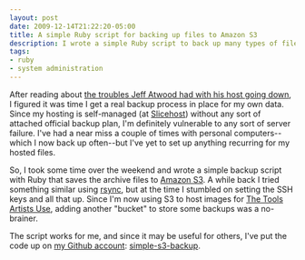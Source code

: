 ```yaml
---
layout: post
date: 2009-12-14T21:22:20-05:00
title: A simple Ruby script for backing up files to Amazon S3
description: I wrote a simple Ruby script to back up many types of files to an Amazon S3 buckets.
tags:
- ruby
- system administration
---
```

After reading about [the troubles Jeff Atwood had with his host going down](http://news.ycombinator.com/item?id=990323 "Hacker News post on Jeff Atwood's 100% data loss"), I figured it was time I get a real backup process in place for my own data. Since my hosting is self-managed (at [Slicehost](http://slicehost.com/ "Slicehost's web site")) without any sort of attached official backup plan, I'm definitely vulnerable to any sort of server failure. I've had a near miss a couple of times with personal computers--which I now back up often--but I've yet to set up anything recurring for my hosted files.

So, I took some time over the weekend and wrote a simple backup script with Ruby that saves the archive files to [Amazon S3](http://aws.amazon.com/s3/ "Amazon S3 information page"). A while back I tried something similar using [rsync](http://en.wikipedia.org/wiki/Rsync "Wikipedia entry for 'rsync'"), but at the time I stumbled on setting the SSH keys and all that up. Since I'm now using S3 to host images for [The Tools Artists Use](http://thetoolsartistsuse.com/ "The Tools Artists Use weblog"), adding another "bucket" to store some backups was a no-brainer.

The script works for me, and since it may be useful for others, I've put the code up on [my Github account](http://github.com/billturner/ "My main Github account page"): [simple-s3-backup](http://github.com/billturner/simple-s3-backup "A direct link to the 'simple-s3-backup' repository on Github").
